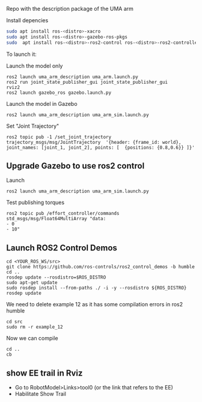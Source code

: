 Repo with the description package of the UMA arm


Install depencies

```bash
sudo apt install ros-<distro>-xacro
sudo apt install ros-<distro>-gazebo-ros-pkgs
sudo  apt install ros-<distro>-ros2-control ros-<distro>-ros2-controllers ros-<distro>-gazebo-ros2-control
```

To launch it:

Launch the model only
```
ros2 launch uma_arm_description uma_arm.launch.py 
ros2 run joint_state_publisher_gui joint_state_publisher_gui 
rviz2
ros2 launch gazebo_ros gazebo.launch.py 
```

Launch the model in Gazebo
```
ros2 launch uma_arm_description uma_arm_sim.launch.py 
```

Set "Joint Trajectory"
```
ros2 topic pub -1 /set_joint_trajectory trajectory_msgs/msg/JointTrajectory  '{header: {frame_id: world}, joint_names: [joint_1, joint_2], points: [  {positions: {0.8,0.6}} ]}'
```

## Upgrade Gazebo to use ros2 control


Launch
```
ros2 launch uma_arm_description uma_arm_sim.launch.py 
```

Test publishing torques
```
ros2 topic pub /effort_controller/commands std_msgs/msg/Float64MultiArray "data:
- 0
- 10"
```


## Launch ROS2 Control Demos
```
cd <YOUR_ROS_WS/src>
git clone https://github.com/ros-controls/ros2_control_demos -b humble
cd ..
rosdep update --rosdistro=$ROS_DISTRO
sudo apt-get update
sudo rosdep install --from-paths ./ -i -y --rosdistro ${ROS_DISTRO}
rosdep update
```

We need to delete example 12 as it has some compilation errors in ros2 humble
```
cd src
sudo rm -r example_12
```

Now we can compile
```
cd ..
cb
```

## show EE trail in Rviz
- Go to RobotModel>Links>tool0 (or the link that refers to the EE)
- Habilitate Show Trail

